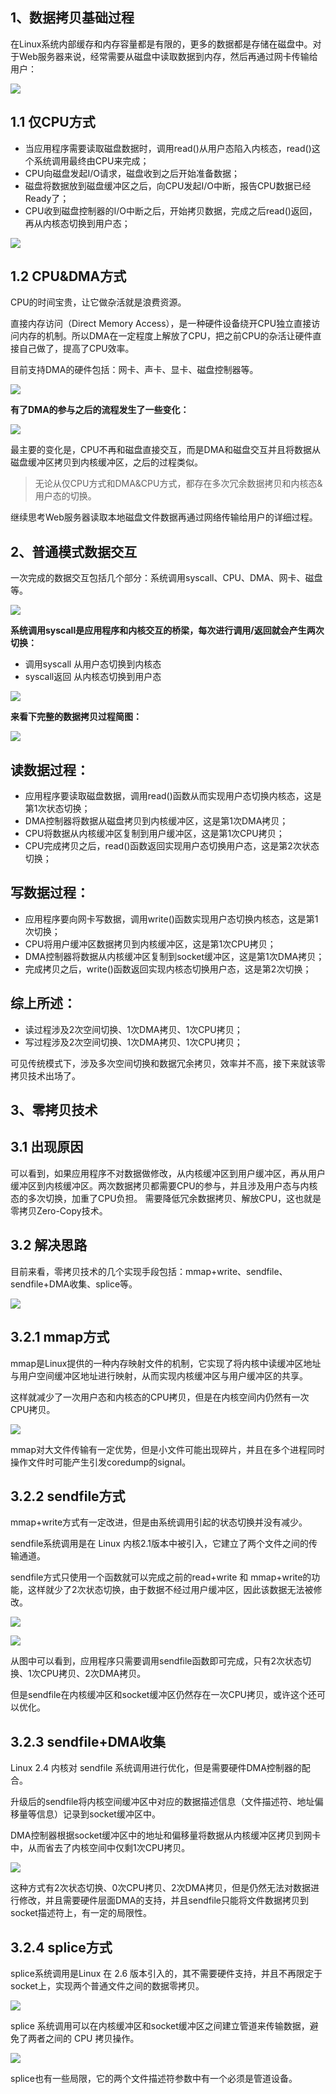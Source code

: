 ## 1、数据拷贝基础过程

在Linux系统内部缓存和内存容量都是有限的，更多的数据都是存储在磁盘中。对于Web服务器来说，经常需要从磁盘中读取数据到内存，然后再通过网卡传输给用户：

![](https://pic4.zhimg.com/80/v2-28030b8822172f0b911c44f45a0394e3_720w.webp)

## 1.1 仅CPU方式
-   当应用程序需要读取磁盘数据时，调用read()从用户态陷入内核态，read()这个系统调用最终由CPU来完成；
-   CPU向磁盘发起I/O请求，磁盘收到之后开始准备数据；
-   磁盘将数据放到磁盘缓冲区之后，向CPU发起I/O中断，报告CPU数据已经Ready了；
-   CPU收到磁盘控制器的I/O中断之后，开始拷贝数据，完成之后read()返回，再从内核态切换到用户态；

![](https://pic3.zhimg.com/80/v2-819945113e77d909db6e03c3de0b489e_720w.webp)

## 1.2 CPU&DMA方式

CPU的时间宝贵，让它做杂活就是浪费资源。

直接内存访问（Direct Memory Access），是一种硬件设备绕开CPU独立直接访问内存的机制。所以DMA在一定程度上解放了CPU，把之前CPU的杂活让硬件直接自己做了，提高了CPU效率。

目前支持DMA的硬件包括：网卡、声卡、显卡、磁盘控制器等。

![](https://pic4.zhimg.com/80/v2-340b274d20348d770076683b1d0803af_720w.webp)

**有了DMA的参与之后的流程发生了一些变化：**

![](https://pic3.zhimg.com/80/v2-294d6e0062abb163dfea296acf41be8e_720w.webp)

最主要的变化是，CPU不再和磁盘直接交互，而是DMA和磁盘交互并且将数据从磁盘缓冲区拷贝到内核缓冲区，之后的过程类似。

> 无论从仅CPU方式和DMA&CPU方式，都存在多次冗余数据拷贝和内核态&用户态的切换。

继续思考Web服务器读取本地磁盘文件数据再通过网络传输给用户的详细过程。

## 2、普通模式数据交互

一次完成的数据交互包括几个部分：系统调用syscall、CPU、DMA、网卡、磁盘等。

![](https://pic4.zhimg.com/80/v2-48a14f236be6dc58f2447780dc68f86b_720w.webp)

**系统调用syscall是应用程序和内核交互的桥梁，每次进行调用/返回就会产生两次切换：**

-   调用syscall 从用户态切换到内核态
-   syscall返回 从内核态切换到用户态

![](https://pic2.zhimg.com/80/v2-49b8f556c837ea868acbf5847cd6f05d_720w.webp)

**来看下完整的数据拷贝过程简图：**

![](https://pic4.zhimg.com/80/v2-a9ca1af6595c47ceea8bb76c9afbcf6f_720w.webp)

## 读数据过程：

-   应用程序要读取磁盘数据，调用read()函数从而实现用户态切换内核态，这是第1次状态切换；
-   DMA控制器将数据从磁盘拷贝到内核缓冲区，这是第1次DMA拷贝；
-   CPU将数据从内核缓冲区复制到用户缓冲区，这是第1次CPU拷贝；
-   CPU完成拷贝之后，read()函数返回实现用户态切换用户态，这是第2次状态切换；

## 写数据过程：

-   应用程序要向网卡写数据，调用write()函数实现用户态切换内核态，这是第1次切换；
-   CPU将用户缓冲区数据拷贝到内核缓冲区，这是第1次CPU拷贝；
-   DMA控制器将数据从内核缓冲区复制到socket缓冲区，这是第1次DMA拷贝；
-   完成拷贝之后，write()函数返回实现内核态切换用户态，这是第2次切换；

## 综上所述：

-   读过程涉及2次空间切换、1次DMA拷贝、1次CPU拷贝；
-   写过程涉及2次空间切换、1次DMA拷贝、1次CPU拷贝；

可见传统模式下，涉及多次空间切换和数据冗余拷贝，效率并不高，接下来就该零拷贝技术出场了。

## 3、零拷贝技术

## 3.1 出现原因

可以看到，如果应用程序不对数据做修改，从内核缓冲区到用户缓冲区，再从用户缓冲区到内核缓冲区。两次数据拷贝都需要CPU的参与，并且涉及用户态与内核态的多次切换，加重了CPU负担。 需要降低冗余数据拷贝、解放CPU，这也就是零拷贝Zero-Copy技术。

## 3.2 解决思路

目前来看，零拷贝技术的几个实现手段包括：mmap+write、sendfile、sendfile+DMA收集、splice等。

![](https://pic1.zhimg.com/80/v2-053bd5ece0681b98c9ac1975d9d26738_720w.webp)

## 3.2.1 mmap方式

mmap是Linux提供的一种内存映射文件的机制，它实现了将内核中读缓冲区地址与用户空间缓冲区地址进行映射，从而实现内核缓冲区与用户缓冲区的共享。

这样就减少了一次用户态和内核态的CPU拷贝，但是在内核空间内仍然有一次CPU拷贝。

![](https://pic3.zhimg.com/80/v2-12ccebf90a584314a49ddec744b7f516_720w.webp)

mmap对大文件传输有一定优势，但是小文件可能出现碎片，并且在多个进程同时操作文件时可能产生引发coredump的signal。

## 3.2.2 sendfile方式

mmap+write方式有一定改进，但是由系统调用引起的状态切换并没有减少。

sendfile系统调用是在 Linux 内核2.1版本中被引入，它建立了两个文件之间的传输通道。

sendfile方式只使用一个函数就可以完成之前的read+write 和 mmap+write的功能，这样就少了2次状态切换，由于数据不经过用户缓冲区，因此该数据无法被修改。

![](https://pic2.zhimg.com/80/v2-b004cfc8a31e8f2e93fd85631c9109a1_720w.webp)

![](https://pic4.zhimg.com/80/v2-bb1412ba2f2c077df6a6776b88f5590f_720w.webp)

  

从图中可以看到，应用程序只需要调用sendfile函数即可完成，只有2次状态切换、1次CPU拷贝、2次DMA拷贝。

但是sendfile在内核缓冲区和socket缓冲区仍然存在一次CPU拷贝，或许这个还可以优化。

## 3.2.3 sendfile+DMA收集

Linux 2.4 内核对 sendfile 系统调用进行优化，但是需要硬件DMA控制器的配合。

升级后的sendfile将内核空间缓冲区中对应的数据描述信息（文件描述符、地址偏移量等信息）记录到socket缓冲区中。

DMA控制器根据socket缓冲区中的地址和偏移量将数据从内核缓冲区拷贝到网卡中，从而省去了内核空间中仅剩1次CPU拷贝。

![](https://pic4.zhimg.com/80/v2-c5d1ebde36f60675ca325fd0b3fe3703_720w.webp)

这种方式有2次状态切换、0次CPU拷贝、2次DMA拷贝，但是仍然无法对数据进行修改，并且需要硬件层面DMA的支持，并且sendfile只能将文件数据拷贝到socket描述符上，有一定的局限性。

## 3.2.4 splice方式

splice系统调用是Linux 在 2.6 版本引入的，其不需要硬件支持，并且不再限定于socket上，实现两个普通文件之间的数据零拷贝。

![](https://pic1.zhimg.com/80/v2-463295c02066c22d28ee40ecfb136674_720w.webp)

splice 系统调用可以在内核缓冲区和socket缓冲区之间建立管道来传输数据，避免了两者之间的 CPU 拷贝操作。

![](https://pic4.zhimg.com/80/v2-0860c5a643be397d5d129c1dd92eba63_720w.webp)

splice也有一些局限，它的两个文件描述符参数中有一个必须是管道设备。
